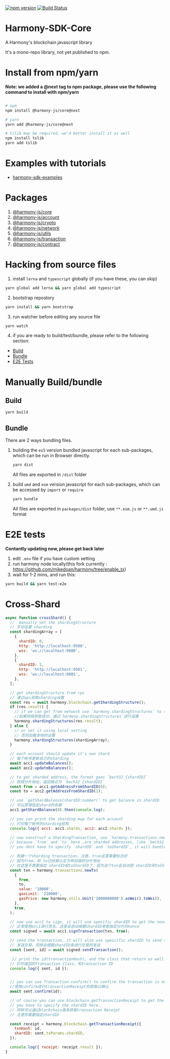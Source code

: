 [![npm version](https://img.shields.io/npm/v/@harmony-js/core.svg?style=flat-square)](https://www.npmjs.com/package/@harmony-js/core)
[![Build Status](https://travis-ci.com/FireStack-Lab/Harmony-sdk-core.svg?branch=master)](https://travis-ci.com/FireStack-Lab/Harmony-sdk-core)

# Harmony-SDK-Core

A Harmony's blockchain javascript library

It's a mono-repo library, not yet published to npm.


# Install from npm/yarn

**Note: we added a @next tag to npm package, please use the following command to install with npm/yarn**

```bash

# npm
npm install @harmony-js/core@next 

# yarn
yarn add @harmony-js/core@next

# tslib may be required, we'd better install it as well
npm install tslib
yarn add tslib

```
# Examples with tutorials

* [harmony-sdk-examples](https://github.com/FireStack-Lab/harmony-sdk-examples)

# Packages

1. [@harmony-js/core](https://github.com/FireStack-Lab/Harmony-sdk-core/tree/master/packages/harmony-core)
2. [@harmony-js/account](https://github.com/FireStack-Lab/Harmony-sdk-core/tree/master/packages/harmony-account)
3. [@harmony-js/crypto](https://github.com/FireStack-Lab/Harmony-sdk-core/tree/master/packages/harmony-crypto)
4. [@harmony-js/network](https://github.com/FireStack-Lab/Harmony-sdk-core/tree/master/packages/harmony-network)
5. [@harmony-js/utils](https://github.com/FireStack-Lab/Harmony-sdk-core/tree/master/packages/harmony-utils)
6. [@harmony-js/transaction](https://github.com/FireStack-Lab/Harmony-sdk-core/tree/master/packages/harmony-transaction)
7. [@harmony-js/contract](https://github.com/FireStack-Lab/Harmony-sdk-core/tree/master/packages/harmony-contract)

# Hacking from source files

1. install `lerna` and `typescript` globally (if you have these, you can skip)
```bash
yarn global add lerna && yarn global add typescript
```
2. bootstrap repostory
```bash
yarn install && yarn bootstrap
```
3. run watcher before editing any source file
```bash
yarn watch
```
4. if you are ready to build/test/bundle, please refer to the following section:
- [Build](#Build)
- [Bundle](#Bundle)
- [E2E Tests](#E2E-tests)


# Manually Build/bundle

## Build

```bash
yarn build

```

## Bundle

There are 2 ways bundling files.

1. building the `es5` version bundled javascript for each sub-packages, which can be run in Browser directly.

    ```bash
    yarn dist
    ```
    All files are exported in `/dist` folder

2. build `umd` and `esm` version javascript for each sub-packages, which can be accessed by `import` or `require`

    ```bash 
    yarn bundle
    ```
    All files are exported in `packages/dist` folder, use `**.esm.js` or `**.umd.js` format




# E2E tests

**Contantly updating now, please get back later**

1. edit `.env` file if you have custom setting
2. run harmony node locally(this fork currently : https://github.com/mikedoan/harmony/tree/enable_tx)
3. wait for 1-2 mins, and run this:

```bash
yarn build && yarn test:e2e
```


# Cross-Shard
```javascript
async function crossShard() {
  //  manually set the shardingStructure
  // 手动设置 sharding
  const shardingArray = [
    {
      shardID: 0,
      http: 'http://localhost:9500',
      wss: 'ws://localhost:9800',
    },
    {
      shardID: 1,
      http: 'http://localhost:9501',
      wss: 'ws://localhost:9801',
    },
  ];

  // get shardingStructure from rpc
  // 通过api获取sharding设置
  const res = await harmony.blockchain.getShardingStructure();
  if (res.result) {
    // if we can get from network use `harmony.shardingStructures` to set the structure to all sub module
    //如果网络获取成功，通过`harmony.shardingStructures`进行设置
    harmony.shardingStructures(res.result);
  } else {
    // or set it using local setting  
    // 否则加载本地的设置
    harmony.shardingStructures(shardingArray);
  }

  // each account should update it's own shard
  // 每个帐号更新自己的sharding
  await acc1.updateBalances();
  await acc2.updateBalances();

  // to get sharded address, the format goes `bech32_{shardID}`
  // 获得分片地址，返回格式为 `bech32_{shardID}`
  const from = acc1.getAddressFromShardID(0);
  const to = acc2.getAddressFromShardID(1);

  // use `getShardBalance(shardID:number)` to get balance in shardID 
  // 可以获得指定shard的余额
  acc1.getShardBalance(0).then(console.log);

  // you can print the sharding map for each account
  // 打印每个帐号的sharding结构
  console.log({ acc1: acc1.shards, acc2: acc2.shards });

  // now construct a ShardingTransaction, use `harmony.transactions.newTx(obj,true)`
  // because `from` and `to` here ,are sharded addresses, like `bech32_{shardID}`
  // you dont have to specify `shardID` and `toShardID`, it will handle it automatically.

  // 构建一个sharding transaction，注意，true这里需要标志好
  // 因为from，和 to已经被认定为带后缀的分片地址
  // 在这里不需要指定 shardID和toShardID了，因为这个txn会自动把 shardID和toShardID填进去
  const txn = harmony.transactions.newTx(
    {
      from,
      to,
      value: '10000',
      gasLimit: '210000',
      gasPrice: new harmony.utils.Unit('1000000000').asWei().toWei(),
    },
    true,
  );

  // now use acc1 to sign, it will use specific shardID to get the nonce of sharded address
  // 正常使用acc1进行签名，这里会自动根据shardID来取指定分片的nonce
  const signed = await acc1.signTransaction(txn, true);

  // send the transaction, it will also use speicific shardID to send the transaction
  // 发送交易，同样会根据shardID来进行交易的发送
  const [sent, id] = await signed.sendTransaction();

   // print the id(transactionHash), and the class that return as well
  // 打印返回的Transaction Class，和transaction ID
  console.log({ sent, id });


  // you can use Transaction.confirm() to confirm the transaction is on the blockchain or not
  //使用confirm进行transactionReceipt的获取以确认
  await sent.confirm(id);

  // of course you can use blockchain.getTransactionReceipt to get the receipt
  // you have to specify the shardID here.
  // 同样可以通过blockchain类来获取transaction Receipt
  // 注意你需要指定shardID

  const receipt = harmony.blockchain.getTransactionReceipt({
    txnHash: id,
    shardID: sent.txParams.shardID,
  });

  console.log({ receipt: receipt.result });
}

```
